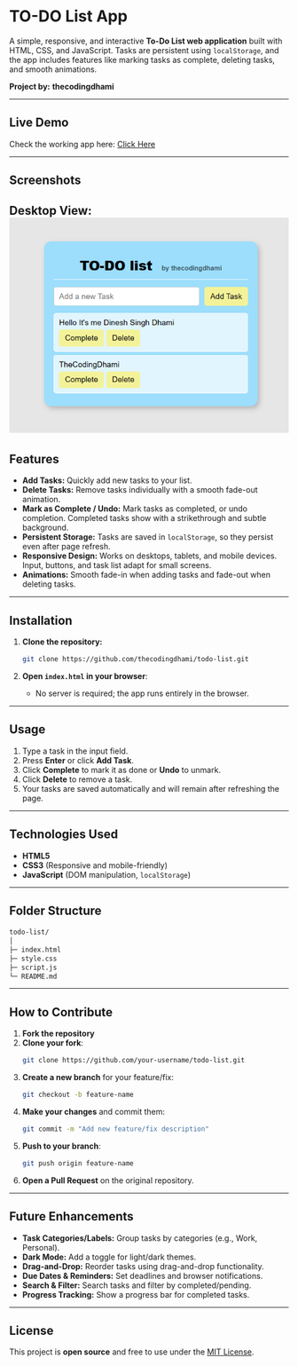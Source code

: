 # TO-DO List App

A simple, responsive, and interactive **To-Do List web application** built with HTML, CSS, and JavaScript. Tasks are persistent using `localStorage`, and the app includes features like marking tasks as complete, deleting tasks, and smooth animations.  

**Project by:** **thecodingdhami**

---

## Live Demo

Check the working app here: [Click Here](https://thecodingdhami.github.io/todo-list/) 

---

## Screenshots

**Desktop View:**  
![Screenshot](view.png)
---

## Features

- **Add Tasks:** Quickly add new tasks to your list.  
- **Delete Tasks:** Remove tasks individually with a smooth fade-out animation.  
- **Mark as Complete / Undo:** Mark tasks as completed, or undo completion. Completed tasks show with a strikethrough and subtle background.  
- **Persistent Storage:** Tasks are saved in `localStorage`, so they persist even after page refresh.  
- **Responsive Design:** Works on desktops, tablets, and mobile devices. Input, buttons, and task list adapt for small screens.  
- **Animations:** Smooth fade-in when adding tasks and fade-out when deleting tasks.  

---

## Installation

1. **Clone the repository:**
   ```bash
   git clone https://github.com/thecodingdhami/todo-list.git
   ```

2. **Open `index.html` in your browser**:
   - No server is required; the app runs entirely in the browser.  

---

## Usage

1. Type a task in the input field.  
2. Press **Enter** or click **Add Task**.  
3. Click **Complete** to mark it as done or **Undo** to unmark.  
4. Click **Delete** to remove a task.  
5. Your tasks are saved automatically and will remain after refreshing the page.  

---

## Technologies Used

- **HTML5**  
- **CSS3** (Responsive and mobile-friendly)  
- **JavaScript** (DOM manipulation, `localStorage`)  

---

## Folder Structure

```
todo-list/
│
├─ index.html
├─ style.css
├─ script.js
└─ README.md
```

---

## How to Contribute

1. **Fork the repository**  
2. **Clone your fork**:
   ```bash
   git clone https://github.com/your-username/todo-list.git
   ```
3. **Create a new branch** for your feature/fix:
   ```bash
   git checkout -b feature-name
   ```
4. **Make your changes** and commit them:
   ```bash
   git commit -m "Add new feature/fix description"
   ```
5. **Push to your branch**:
   ```bash
   git push origin feature-name
   ```
6. **Open a Pull Request** on the original repository.  

---

## Future Enhancements

- **Task Categories/Labels:** Group tasks by categories (e.g., Work, Personal).  
- **Dark Mode:** Add a toggle for light/dark themes.  
- **Drag-and-Drop:** Reorder tasks using drag-and-drop functionality.  
- **Due Dates & Reminders:** Set deadlines and browser notifications.  
- **Search & Filter:** Search tasks and filter by completed/pending.  
- **Progress Tracking:** Show a progress bar for completed tasks.  

---

## License

This project is **open source** and free to use under the [MIT License](LICENSE).


